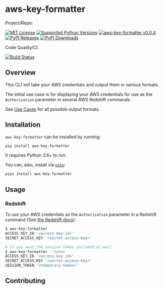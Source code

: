 # aws-key-formatter

Project/Repo:

[![MIT License][license_img]][license_ref]
[![Supported Python Versions][pyversions_img]][pyversions_ref]
[![aws-key-formatter v0.0.4][version_img]][version_ref]
[![PyPI Releases][pypi_img]][pypi_ref]
[![PyPI Downloads][downloads_img]][downloads_ref]

Code Quality/CI:

[![Build Status][travis_img]][travis_ref]

## Overview

This CLI will take your AWS credentials and output them in various formats.

The initial use case is for displaying your AWS credentials for use as the
`Authorization` parameter in several AWS Redshift commands.

See [Use Cases](#use-cases) for all possible output formats.

## Installation

`aws-key-formatter` can be installed by running:

```bash
pip install aws-key-formatter
```

It requires Python 3.6+ to run.

You can, also, install via [`pipx`](https://pipxproject.github.io/pipx/):

```bash
pipx install aws-key-formatter
```

## Usage

### Redshift

To use your AWS credentials as the `Authorization` parameter in a Redshift
command (See [the Redshift docs](https://docs.aws.amazon.com/redshift/latest/dg/copy-parameters-authorization.html#copy-access-key-id)):

```bash
$ aws-key-formatter
ACCESS_KEY_ID '<access-key-id>'
SECRET_ACCESS_KEY '<secret-access-key>'

# If you want the session token included as well
$ aws-key-formatter --token
ACCESS_KEY_ID '<access-key-id>'
SECRET_ACCESS_KEY '<secret-access-key>'
SESSION_TOKEN '<temporary-token>'
```

## Contributing

<!-- TODO: add some contributing guidelines -->

<!-- References -->

[downloads_img]: https://pepy.tech/badge/aws-key-formatter/month
[downloads_ref]: https://pepy.tech/project/aws-key-formatter

[license_img]: https://img.shields.io/badge/License-MIT-blue.svg
[license_ref]: https://github.com/KeltonKarboviak/aws-key-formatter/blob/master/LICENSE.md

[pypi_img]: https://img.shields.io/badge/PyPI-wheels-green.svg
[pypi_ref]: https://pypi.org/project/aws-key-formatter/#files

[pyversions_img]: https://img.shields.io/pypi/pyversions/aws-key-formatter.svg
[pyversions_ref]: https://pypi.org/pypi/aws-key-formatter

[travis_img]: https://travis-ci.org/KeltonKarboviak/aws-key-formatter.svg?branch=master
[travis_ref]: https://travis-ci.org/KeltonKarboviak/aws-key-formatter

[version_img]: https://img.shields.io/static/v1.svg?label=aws-key-formatter&message=v0.0.5&color=blue
[version_ref]: https://pypi.org/project/aws-key-formatter/
